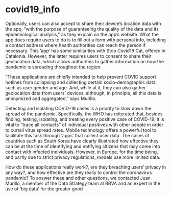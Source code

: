 # covid19_info

Optionally, users can also accept to share their device’s location data with the app, “with the purpose of guaranteeing the quality of the data and its epidemiological analysis,” as they explain on the app’s website. What the app does require users to do is to fill out a form with personal info, including a contact address where health authorities can reach the person if necessary. This ‘app’ has some similarities with Stop Covid19 Cat, offered in Catalonia. However, the latter requires users to consent to share their geolocation data, which allows authorities to gather information on how the pandemic is spreading throughout the region.

“These applications are chiefly intended to help prevent COVID support hotlines from collapsing and collecting certain socio-demographic data, such as user gender and age. And, while at it, they can also gather geolocation data from users’ devices, although, in principle, all this data is anonymized and aggregated,” says Murillo.

Detecting and isolating COVID-19 cases is a priority to slow down the spread of the pandemic. Specifically, the WHO has reiterated  that, besides finding, testing, isolating, and treating every positive case of COVID-19, it is vital to “trace all contacts” of individual positives with other people in order to curtail virus spread rates. Mobile technology offers a powerful tool to facilitate this task through ‘apps’ that collect user data. The cases of countries such as South Korea have clearly illustrated how effective they can be at the time of identifying and notifying citizens that may come into contact with infected individuals. However, in Europe, for the time being, and partly due to strict privacy regulations, models use more limited data.

How do these applications really work?, ere they breaching users’ privacy in any way?, and how effective are they really to control the coronavirus pandemic? To answer these and other questions, we contacted Juan Murillo, a member of the Data Strategy team at BBVA and an expert in the use of ‘big data’ for the greater good